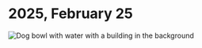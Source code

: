 # 2025, February 25



![Dog bowl with water with a building in the background](/photos/photo-a-day/2025/02/media/IMG_6457.jpeg)

